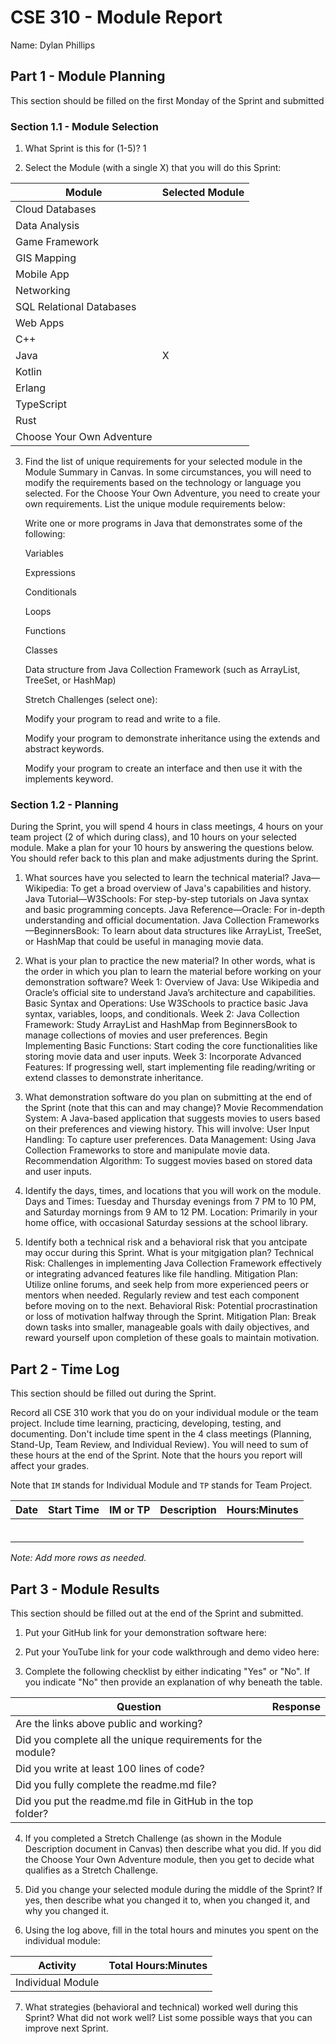 # CSE 310 - Module Report

Name: Dylan Phillips

## Part 1 - Module Planning

This section should be filled on the first Monday of the Sprint and submitted

### Section 1.1 - Module Selection

1. What Sprint is this for (1-5)? 1 

2. Select the Module (with a single X) that you will do this Sprint:

|Module                   |Selected Module|
|-------------------------|---------------|
|Cloud Databases          |               |
|Data Analysis            |               |
|Game Framework           |               |
|GIS Mapping              |               |
|Mobile App               |               |
|Networking               |               |
|SQL Relational Databases |               |
|Web Apps                 |               |
|C++                      |               |
|Java                     |       X       |
|Kotlin                   |               |
|Erlang                   |               |
|TypeScript               |               |
|Rust                     |               |
|Choose Your Own Adventure|               |

3. Find the list of unique requirements for your selected module in the Module Summary in Canvas.  In some circumstances, you will need to modify the requirements based on the technology or language you selected.  For the Choose Your Own Adventure, you need to create your own requirements.  List the unique module requirements below:

    Write one or more programs in Java that demonstrates some of the following:

    Variables

    Expressions

    Conditionals

    Loops

    Functions

    Classes

    Data structure from Java Collection Framework (such as ArrayList, TreeSet, or HashMap)

    Stretch Challenges (select one):

    Modify your program to read and write to a file.

    Modify your program to demonstrate inheritance using the extends and abstract keywords.

    Modify your program to create an interface and then use it with the implements keyword.

### Section 1.2 - Planning

During the Sprint, you will spend 4 hours in class meetings, 4 hours on your team project (2 of which during class), and 10 hours on your selected module.  Make a plan for your 10 hours by answering the questions below.  You should refer back to this plan and make adjustments during the Sprint.

1. What sources have you selected to learn the technical material? 
    Java—Wikipedia: To get a broad overview of Java's capabilities and history.
    Java Tutorial—W3Schools: For step-by-step tutorials on Java syntax and basic programming concepts.
    Java Reference—Oracle: For in-depth understanding and official documentation.
    Java Collection Frameworks—BeginnersBook: To learn about data structures like ArrayList, TreeSet, or HashMap that could be useful in managing movie data.

2. What is your plan to practice the new material?  In other words, what is the order in which you plan to learn the material before working on your demonstration software? 
    Week 1:
    Overview of Java: Use Wikipedia and Oracle’s official site to understand Java’s architecture and capabilities.
    Basic Syntax and Operations: Use W3Schools to practice basic Java syntax, variables, loops, and conditionals.
    Week 2:
    Java Collection Framework: Study ArrayList and HashMap from BeginnersBook to manage collections of movies and user preferences.
    Begin Implementing Basic Functions: Start coding the core functionalities like storing movie data and user inputs.
    Week 3:
    Incorporate Advanced Features: If progressing well, start implementing file reading/writing or extend classes to demonstrate inheritance.

3. What demonstration software do you plan on submitting at the end of the Sprint (note that this can and may change)?
    Movie Recommendation System: A Java-based application that suggests movies to users based on their preferences and viewing history. This will involve:
    User Input Handling: To capture user preferences.
    Data Management: Using Java Collection Frameworks to store and manipulate movie data.
    Recommendation Algorithm: To suggest movies based on stored data and user inputs.

4. Identify the days, times, and locations that you will work on the module.
    Days and Times: Tuesday and Thursday evenings from 7 PM to 10 PM, and Saturday mornings from 9 AM to 12 PM.
    Location: Primarily in your home office, with occasional Saturday sessions at the school library.

5. Identify both a technical risk and a behavioral risk that you antcipate may occur during this Sprint.  What is your mitgigation plan?
    Technical Risk: Challenges in implementing Java Collection Framework effectively or integrating advanced features like file handling.
        Mitigation Plan: Utilize online forums, and seek help from more experienced peers or mentors when needed. Regularly review and test each component before moving on to the next.
    Behavioral Risk: Potential procrastination or loss of motivation halfway through the Sprint.
        Mitigation Plan: Break down tasks into smaller, manageable goals with daily objectives, and reward yourself upon completion of these goals to maintain motivation.

## Part 2 - Time Log

This section should be filled out during the Sprint. 

Record all CSE 310 work that you do on your individual module or the team project.  Include time learning, practicing, developing, testing, and documenting.  Don't include time spent in the 4 class meetings (Planning, Stand-Up, Team Review, and Individual Review).  You will need to sum of these hours at the end of the Sprint. Note that the hours you report will affect your grades.

Note that `IM` stands for Individual Module and `TP` stands for Team Project.  

|Date      |Start Time|IM or TP|Description                                 |Hours:Minutes|
|----------|----------|--------|--------------------------------------------|-------------|
|          |          |        |                                            |             |
|          |          |        |                                            |             |
|          |          |        |                                            |             |
|          |          |        |                                            |             |
|          |          |        |                                            |             |
|          |          |        |                                            |             |

_Note: Add more rows as needed._


## Part 3 - Module Results

This section should be filled out at the end of the Sprint and submitted.

1. Put your GitHub link for your demonstration software here: 

2. Put your YouTube link for your code walkthrough and demo video here:

3. Complete the following checklist by either indicating "Yes" or "No". If you indicate "No" then provide an explanation of why beneath the table.

|Question                                                    |Response|
|------------------------------------------------------------|--------|
|Are the links above public and working?                     |        |
|Did you complete all the unique requirements for the module?|        |
|Did you write at least 100 lines of code?                   |        |
|Did you fully complete the readme.md file?                  |        |
|Did you put the readme.md file in GitHub in the top folder? |        |

4. If you completed a Stretch Challenge (as shown in the Module Description document in Canvas) then describe what you did.  If you did the Choose Your Own Adventure module, then you get to decide what qualifies as a Stretch Challenge.

5. Did you change your selected module during the middle of the Sprint?  If yes, then describe what you changed it to, when you changed it, and why you changed it.

6. Using the log above, fill in the total hours and minutes you spent on the individual module:

|Activity         |Total Hours:Minutes|
|-----------------|-------------------|
|Individual Module|                   |

7. What strategies (behavioral and technical) worked well during this Sprint?  What did not work well?  List some possible ways that you can improve next Sprint.

